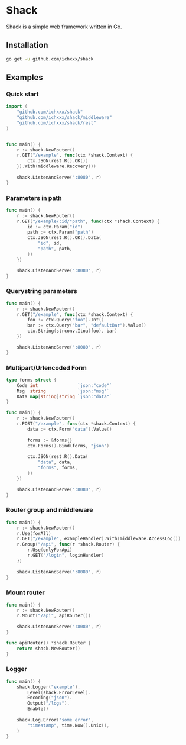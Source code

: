 # Shack
Shack is a simple web framework written in Go.

## Installation
```bash
go get -u github.com/ichxxx/shack
```

## Examples

### Quick start
```go
import (
	"github.com/ichxxx/shack"
	"github.com/ichxxx/shack/middleware"
	"github.com/ichxxx/shack/rest"
)


func main() {
	r := shack.NewRouter()
	r.GET("/example", func(ctx *shack.Context) {
		ctx.JSON(rest.R().OK())
	}).With(middleware.Recovery())
	
	shack.ListenAndServe(":8080", r)
}
```

### Parameters in path
```go
func main() {
	r := shack.NewRouter()
	r.GET("/example/:id/*path", func(ctx *shack.Context) {
		id := ctx.Param("id")
		path := ctx.Param("path")
		ctx.JSON(rest.R().OK().Data(
			"id", id,
			"path", path,
		))
	})

	shack.ListenAndServe(":8080", r)
}
```

### Querystring parameters
```go
func main() {
	r := shack.NewRouter()
	r.GET("/example", func(ctx *shack.Context) {
		foo := ctx.Query("foo").Int()
		bar := ctx.Query("bar", "defaultBar").Value()
		ctx.String(strconv.Itoa(foo), bar)
	})

	shack.ListenAndServe(":8080", r)
}
```

### Multipart/Urlencoded Form
```go
type forms struct {
	Code int               `json:"code"`
	Msg  string            `json:"msg"`
	Data map[string]string `json:"data"`
}

func main() {
	r := shack.NewRouter()
	r.POST("/example", func(ctx *shack.Context) {
		data := ctx.Form("data").Value()
		
		forms := &forms{}
		ctx.Forms().Bind(forms, "json")
		
		ctx.JSON(rest.R().Data(
			"data", data,
			"forms", forms,
		))
	})

	shack.ListenAndServe(":8080", r)
}
```

### Router group and middleware
```go
func main() {
	r := shack.NewRouter()
	r.Use(forAll)
	r.GET("/example", exampleHandler).With(middleware.AccessLog())
	r.Group("/api", func(r *shack.Router) {
		r.Use(onlyForApi)
		r.GET("/login", loginHandler)
	})
	
	shack.ListenAndServe(":8080", r)
}
```

### Mount router
```go
func main() {
	r := shack.NewRouter()
	r.Mount("/api", apiRouter())
	
	shack.ListenAndServe(":8080", r)
}

func apiRouter() *shack.Router {
	return shack.NewRouter()
}
```


### Logger
```go
func main() {
	shack.Logger("example").
		Level(shack.ErrorLevel).
		Encoding("json").
		Output("/logs").
		Enable()
	
	shack.Log.Error("some error",
		"timestamp", time.Now().Unix(),
	)
}
```